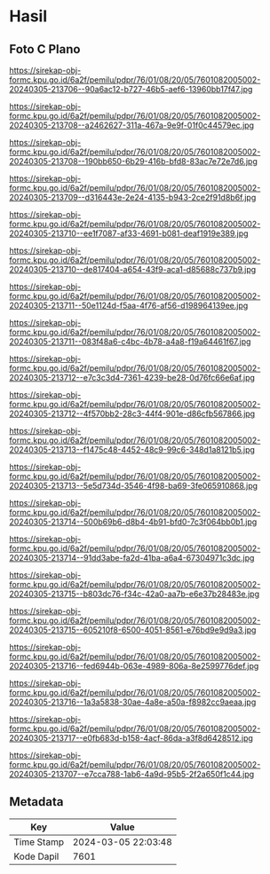 # Hasil

## Foto C Plano

https://sirekap-obj-formc.kpu.go.id/6a2f/pemilu/pdpr/76/01/08/20/05/7601082005002-20240305-213706--90a6ac12-b727-46b5-aef6-13960bb17f47.jpg

https://sirekap-obj-formc.kpu.go.id/6a2f/pemilu/pdpr/76/01/08/20/05/7601082005002-20240305-213708--a2462627-311a-467a-9e9f-01f0c44579ec.jpg

https://sirekap-obj-formc.kpu.go.id/6a2f/pemilu/pdpr/76/01/08/20/05/7601082005002-20240305-213708--190bb650-6b29-416b-bfd8-83ac7e72e7d6.jpg

https://sirekap-obj-formc.kpu.go.id/6a2f/pemilu/pdpr/76/01/08/20/05/7601082005002-20240305-213709--d316443e-2e24-4135-b943-2ce2f91d8b6f.jpg

https://sirekap-obj-formc.kpu.go.id/6a2f/pemilu/pdpr/76/01/08/20/05/7601082005002-20240305-213710--ee1f7087-af33-4691-b081-deaf1919e389.jpg

https://sirekap-obj-formc.kpu.go.id/6a2f/pemilu/pdpr/76/01/08/20/05/7601082005002-20240305-213710--de817404-a654-43f9-aca1-d85688c737b9.jpg

https://sirekap-obj-formc.kpu.go.id/6a2f/pemilu/pdpr/76/01/08/20/05/7601082005002-20240305-213711--50e1124d-f5aa-4f76-af56-d198964139ee.jpg

https://sirekap-obj-formc.kpu.go.id/6a2f/pemilu/pdpr/76/01/08/20/05/7601082005002-20240305-213711--083f48a6-c4bc-4b78-a4a8-f19a64461f67.jpg

https://sirekap-obj-formc.kpu.go.id/6a2f/pemilu/pdpr/76/01/08/20/05/7601082005002-20240305-213712--e7c3c3d4-7361-4239-be28-0d76fc66e6af.jpg

https://sirekap-obj-formc.kpu.go.id/6a2f/pemilu/pdpr/76/01/08/20/05/7601082005002-20240305-213712--4f570bb2-28c3-44f4-901e-d86cfb567866.jpg

https://sirekap-obj-formc.kpu.go.id/6a2f/pemilu/pdpr/76/01/08/20/05/7601082005002-20240305-213713--f1475c48-4452-48c9-99c6-348d1a8121b5.jpg

https://sirekap-obj-formc.kpu.go.id/6a2f/pemilu/pdpr/76/01/08/20/05/7601082005002-20240305-213713--5e5d734d-3546-4f98-ba69-3fe065910868.jpg

https://sirekap-obj-formc.kpu.go.id/6a2f/pemilu/pdpr/76/01/08/20/05/7601082005002-20240305-213714--500b69b6-d8b4-4b91-bfd0-7c3f064bb0b1.jpg

https://sirekap-obj-formc.kpu.go.id/6a2f/pemilu/pdpr/76/01/08/20/05/7601082005002-20240305-213714--91dd3abe-fa2d-41ba-a6a4-67304971c3dc.jpg

https://sirekap-obj-formc.kpu.go.id/6a2f/pemilu/pdpr/76/01/08/20/05/7601082005002-20240305-213715--b803dc76-f34c-42a0-aa7b-e6e37b28483e.jpg

https://sirekap-obj-formc.kpu.go.id/6a2f/pemilu/pdpr/76/01/08/20/05/7601082005002-20240305-213715--605210f8-6500-4051-8561-e76bd9e9d9a3.jpg

https://sirekap-obj-formc.kpu.go.id/6a2f/pemilu/pdpr/76/01/08/20/05/7601082005002-20240305-213716--fed6944b-063e-4989-806a-8e2599776def.jpg

https://sirekap-obj-formc.kpu.go.id/6a2f/pemilu/pdpr/76/01/08/20/05/7601082005002-20240305-213716--1a3a5838-30ae-4a8e-a50a-f8982cc9aeaa.jpg

https://sirekap-obj-formc.kpu.go.id/6a2f/pemilu/pdpr/76/01/08/20/05/7601082005002-20240305-213717--e0fb683d-b158-4acf-86da-a3f8d6428512.jpg

https://sirekap-obj-formc.kpu.go.id/6a2f/pemilu/pdpr/76/01/08/20/05/7601082005002-20240305-213707--e7cca788-1ab6-4a9d-95b5-2f2a650f1c44.jpg


## Metadata

| Key        | Value               |
| ---------- | ------------------- |
| Time Stamp | 2024-03-05 22:03:48 |
| Kode Dapil | 7601                |



